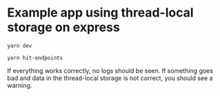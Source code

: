 # Example app using thread-local storage on express

`yarn dev`

`yarn hit-endpoints`

If everything works correctly, no logs should be seen.
If something goes bad and data in the thread-local storage is not correct, you should see a warning.
